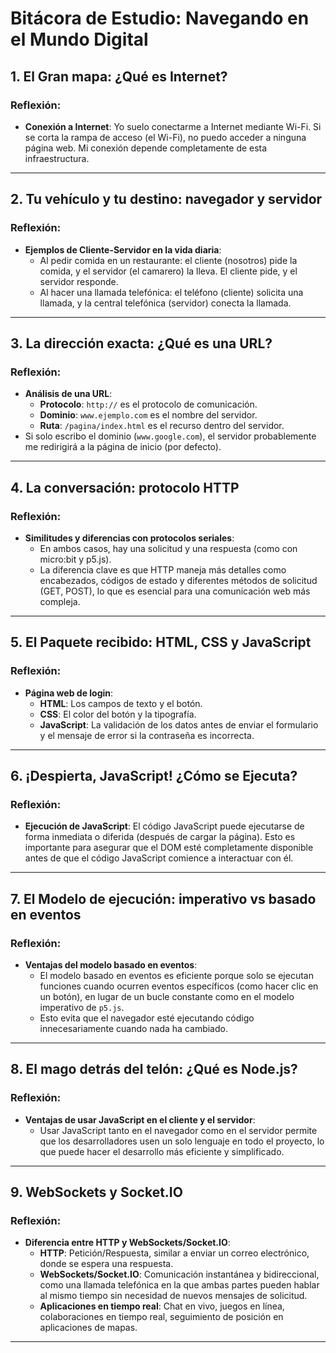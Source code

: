 # Bitácora de Estudio: Navegando en el Mundo Digital

## 1. El Gran mapa: ¿Qué es Internet?

### Reflexión:
- **Conexión a Internet**: Yo suelo conectarme a Internet mediante Wi-Fi. Si se corta la rampa de acceso (el Wi-Fi), no puedo acceder a ninguna página web. Mi conexión depende completamente de esta infraestructura.
  
---

## 2. Tu vehículo y tu destino: navegador y servidor

### Reflexión:
- **Ejemplos de Cliente-Servidor en la vida diaria**:
  - Al pedir comida en un restaurante: el cliente (nosotros) pide la comida, y el servidor (el camarero) la lleva. El cliente pide, y el servidor responde.
  - Al hacer una llamada telefónica: el teléfono (cliente) solicita una llamada, y la central telefónica (servidor) conecta la llamada.

---

## 3. La dirección exacta: ¿Qué es una URL?

### Reflexión:
- **Análisis de una URL**: 
  - **Protocolo**: `http://` es el protocolo de comunicación.
  - **Dominio**: `www.ejemplo.com` es el nombre del servidor.
  - **Ruta**: `/pagina/index.html` es el recurso dentro del servidor.
- Si solo escribo el dominio (`www.google.com`), el servidor probablemente me redirigirá a la página de inicio (por defecto).

---

## 4. La conversación: protocolo HTTP

### Reflexión:
- **Similitudes y diferencias con protocolos seriales**:
  - En ambos casos, hay una solicitud y una respuesta (como con micro:bit y p5.js).
  - La diferencia clave es que HTTP maneja más detalles como encabezados, códigos de estado y diferentes métodos de solicitud (GET, POST), lo que es esencial para una comunicación web más compleja.

---

## 5. El Paquete recibido: HTML, CSS y JavaScript

### Reflexión:
- **Página web de login**:
  - **HTML**: Los campos de texto y el botón.
  - **CSS**: El color del botón y la tipografía.
  - **JavaScript**: La validación de los datos antes de enviar el formulario y el mensaje de error si la contraseña es incorrecta.

---

## 6. ¡Despierta, JavaScript! ¿Cómo se Ejecuta?

### Reflexión:
- **Ejecución de JavaScript**: El código JavaScript puede ejecutarse de forma inmediata o diferida (después de cargar la página). Esto es importante para asegurar que el DOM esté completamente disponible antes de que el código JavaScript comience a interactuar con él.

---

## 7. El Modelo de ejecución: imperativo vs basado en eventos

### Reflexión:
- **Ventajas del modelo basado en eventos**:
  - El modelo basado en eventos es eficiente porque solo se ejecutan funciones cuando ocurren eventos específicos (como hacer clic en un botón), en lugar de un bucle constante como en el modelo imperativo de `p5.js`.
  - Esto evita que el navegador esté ejecutando código innecesariamente cuando nada ha cambiado.

---

## 8. El mago detrás del telón: ¿Qué es Node.js?

### Reflexión:
- **Ventajas de usar JavaScript en el cliente y el servidor**:
  - Usar JavaScript tanto en el navegador como en el servidor permite que los desarrolladores usen un solo lenguaje en todo el proyecto, lo que puede hacer el desarrollo más eficiente y simplificado.

---

## 9. WebSockets y Socket.IO

### Reflexión:
- **Diferencia entre HTTP y WebSockets/Socket.IO**:
  - **HTTP**: Petición/Respuesta, similar a enviar un correo electrónico, donde se espera una respuesta.
  - **WebSockets/Socket.IO**: Comunicación instantánea y bidireccional, como una llamada telefónica en la que ambas partes pueden hablar al mismo tiempo sin necesidad de nuevos mensajes de solicitud.
  - **Aplicaciones en tiempo real**: Chat en vivo, juegos en línea, colaboraciones en tiempo real, seguimiento de posición en aplicaciones de mapas.

---
